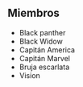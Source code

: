 ## Miembros

* Black panther
* Black Widow
* Capitán America
* Capitán Marvel
* Bruja escarlata
* Vision
